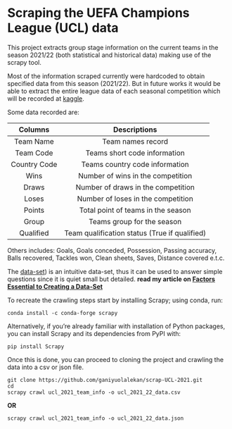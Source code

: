 # Scraping the UEFA Champions League (UCL) data

This project extracts group stage information on the current teams in the season 2021/22 (both statistical and historical data) making use of the scrapy tool. 

Most of the information scraped currently were hardcoded to obtain specified data from this season (2021/22). But in future works it would be able to extract the entire league data of each seasonal competition which will be recorded at [kaggle](https://www.kaggle.com/ganiyuolalekan/uefa-champions-league-202122).

Some data recorded are:

| Columns | Descriptions |
|:--------------:|:--------------:|
| Team Name | Team names record  |
| Team Code | Teams short code information |
| Country Code | Teams country code information |
| Wins | Number of wins in the competition  |
| Draws | Number of draws in the competition |
| Loses | Number of loses in the competition |
| Points | Total point of teams in the season |
| Group | Teams group for the season |
| Qualified | Team qualification status (True if qualified) |

Others includes: Goals, Goals conceded, Possession, Passing accuracy, Balls recovered, Tackles won, Clean sheets, Saves, Distance covered e.t.c.

The [data-set](https://www.kaggle.com/ganiyuolalekan/uefa-champions-league-202122)) is an intuitive data-set, thus it can be used to answer simple questions since it is quiet small but detailed. __read my article on [Factors Essential to Creating a Data-Set](https://gmolalekan.medium.com/factors-essential-to-creating-a-data-set-88aa617a71f8)__ 

To recreate the crawling steps start by installing Scrapy; using conda, run:

```commandline
conda install -c conda-forge scrapy
```

Alternatively, if you’re already familiar with installation of Python packages, you can install Scrapy and its dependencies from PyPI with:

```commandline
pip install Scrapy
```

Once this is done, you can proceed to cloning the project and crawling the data into a csv or json file.

```commandline
git clone https://github.com/ganiyuolalekan/scrap-UCL-2021.git
cd 
scrapy crawl ucl_2021_team_info -o ucl_2021_22_data.csv
```

**OR**

```commandline
scrapy crawl ucl_2021_team_info -o ucl_2021_22_data.json
```
